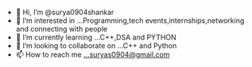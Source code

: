 - 👋 Hi, I’m @surya0904shankar
- 👀 I’m interested in ...Programming,tech events,internships,networking and connecting with people
- 🌱 I’m currently learning ...C++,DSA and PYTHON
- 💞️ I’m looking to collaborate on ...C++ and Python
- 📫 How to reach me ...suryas0904@gmail.com

<!---
surya0904shankar/surya0904shankar is a ✨ special ✨ repository because its `README.md` (this file) appears on your GitHub profile.
You can click the Preview link to take a look at your changes.
--->
